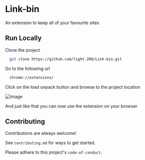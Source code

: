 # Link-bin

An extension to keep all of your favourite sites

## Run Locally

Clone the project

```bash
  git clone https://github.com/light-200/Link-bin.git
```

Go to the following url

```bash
  chrome://extensions/
```

Click on the load unpack button and browse to the project location

![image](https://user-images.githubusercontent.com/44830619/136696776-42b91289-05bd-495f-b88b-4f89eac8c2cd.png)

And just like that you can now use the extension on your browser

## Contributing

Contributions are always welcome!

See `contributing.md` for ways to get started.

Please adhere to this project's `code-of-conduct`.
